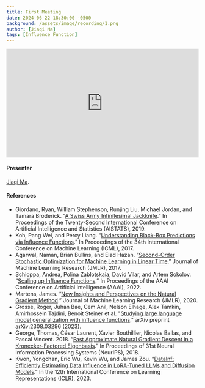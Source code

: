 ```yaml
---
title: First Meeting
date: 2024-06-22 18:30:00 -0500
background: /assets/image/recording/1.png
author: [Jiaqi Ma]
tags: [Influence Function]
---
```


<style>
.video-container {
  position: relative;
  padding-bottom: 56.25%; /* 16:9 aspect ratio */
  height: 0;
  overflow: hidden;
  max-width: 100%;
  background: #000;
}

.video-container iframe {
  position: absolute;
  top: 0;
  left: 0;
  width: 100%;
  height: 100%;
  border: 0;
}
</style>

<div class="video-container">
  <iframe width="560" height="315" src="https://www.youtube.com/embed/iQavd0dK704" frameborder="0" allow="accelerometer; autoplay; clipboard-write; encrypted-media; gyroscope; picture-in-picture" allowfullscreen></iframe>
</div>

#### Presenter

[Jiaqi Ma](https://jiaqima.github.io/).

#### References

- Giordano, Ryan, William Stephenson, Runjing Liu, Michael Jordan, and Tamara Broderick. “[A Swiss Army Infinitesimal Jackknife](https://proceedings.mlr.press/v89/giordano19a.html).” In Proceedings of the Twenty-Second International Conference on Artificial Intelligence and Statistics (AISTATS), 2019.
- Koh, Pang Wei, and Percy Liang. “[Understanding Black-Box Predictions via Influence Functions](https://proceedings.mlr.press/v70/koh17a.html).” In Proceedings of the 34th International Conference on Machine Learning (ICML), 2017.
- Agarwal, Naman, Brian Bullins, and Elad Hazan. “[Second-Order Stochastic Optimization for Machine Learning in Linear Time](https://www.jmlr.org/papers/v18/16-491.html).” Journal of Machine Learning Research (JMLR), 2017.
- Schioppa, Andrea, Polina Zablotskaia, David Vilar, and Artem Sokolov. “[Scaling up Influence Functions](https://ojs.aaai.org/index.php/AAAI/article/view/20791).” In Proceedings of the AAAI Conference on Artificial Intelligence (AAAI), 2022.
- Martens, James. “[New Insights and Perspectives on the Natural Gradient Method](https://www.jmlr.org/papers/v21/17-678.html).” Journal of Machine Learning Research (JMLR), 2020.
- Grosse, Roger, Juhan Bae, Cem Anil, Nelson Elhage, Alex Tamkin, Amirhossein Tajdini, Benoit Steiner et al. "[Studying large language model generalization with influence functions](http://arxiv.org/abs/2308.03296)." arXiv preprint arXiv:2308.03296 (2023).
- George, Thomas, César Laurent, Xavier Bouthillier, Nicolas Ballas, and Pascal Vincent. 2018. “[Fast Approximate Natural Gradient Descent in a Kronecker-Factored Eigenbasis](https://proceedings.neurips.cc/paper/2018/hash/48000647b315f6f00f913caa757a70b3-Abstract.html).” In Proceedings of 31st Neural Information Processing Systems (NeurIPS), 2018.
- Kwon, Yongchan, Eric Wu, Kevin Wu, and James Zou. “[DataInf: Efficiently Estimating Data Influence in LoRA-Tuned LLMs and Diffusion Models](https://openreview.net/forum?id=9m02ib92Wz).” In the 12th International Conference on Learning Representations (ICLR), 2023.
